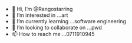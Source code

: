 - 👋 Hi, I’m @Rangostarring
- 👀 I’m interested in ...art
- 🌱 I’m currently learning ...software engineering 
- 💞️ I’m looking to collaborate on ...pwd 
- 📫 How to reach me ...0711910945

<!---
Rangostarring/Rangostarring is a ✨ special ✨ repository because its `README.md` (this file) appears on your GitHub profile.
You can click the Preview link to take a look at your changes.
--->
